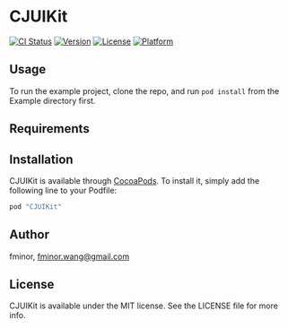 # CJUIKit

[![CI Status](http://img.shields.io/travis/fminor/CJUIKit.svg?style=flat)](https://travis-ci.org/fminor/CJUIKit)
[![Version](https://img.shields.io/cocoapods/v/CJUIKit.svg?style=flat)](http://cocoapods.org/pods/CJUIKit)
[![License](https://img.shields.io/cocoapods/l/CJUIKit.svg?style=flat)](http://cocoapods.org/pods/CJUIKit)
[![Platform](https://img.shields.io/cocoapods/p/CJUIKit.svg?style=flat)](http://cocoapods.org/pods/CJUIKit)

## Usage

To run the example project, clone the repo, and run `pod install` from the Example directory first.

## Requirements

## Installation

CJUIKit is available through [CocoaPods](http://cocoapods.org). To install
it, simply add the following line to your Podfile:

```ruby
pod "CJUIKit"
```

## Author

fminor, fminor.wang@gmail.com

## License

CJUIKit is available under the MIT license. See the LICENSE file for more info.
